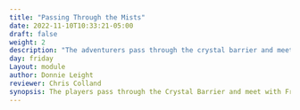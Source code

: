 ```yaml
---
title: "Passing Through the Mists"
date: 2022-11-10T10:33:21-05:00
draft: false
weight: 2
description: "The adventurers pass through the crystal barrier and meet with a Kingdom Knight of Avalon. "
day: friday
Layout: module
author: Donnie Leight
reviewer: Chris Colland
synopsis: The players pass through the Crystal Barrier and meet with Frank the kingdom knight. He shoots the shit with them about the happenings. 
---
```


